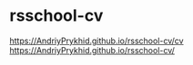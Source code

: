 # rsschool-cv
https://AndriyPrykhid.github.io/rsschool-cv/cv
https://AndriyPrykhid.github.io/rsschool-cv/
